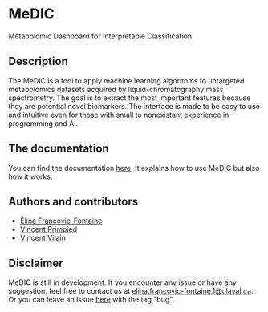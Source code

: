 # MeDIC
Metabolomic Dashboard for Interpretable Classification

## Description
The MeDIC is a tool to apply machine learning algorithms to untargeted metabolomics datasets acquired by liquid-chromatography mass spectrometry. The goal is to extract the most important features because they are potential novel biomarkers.
The interface is made to be easy to use and intuitive even for those with small to nonexistant experience in programming and AI.

## The documentation
You can find the documentation [here](https://elinaff.github.io/MetaboDashboard/).
It explains how to use MeDIC but also how it works.

## Authors and contributors
 - [Élina Francovic-Fontaine](https://github.com/ElinaFF)
 - [Vincent Primpied](https://github.com/le-smog)
 - [Vincent Vilain](https://github.com/VincentVilain)

## Disclaimer
MeDIC is still in development. If you encounter any issue or have any suggestion, feel free to contact us at [elina.francovic-fontaine.1@ulaval.ca](mailto:elina.francovic-fontaine.1@ulaval.ca). Or you can leave an issue [here](https://github.com/ElinaFF/MetaboDashboard/issues) with the tag "bug".
